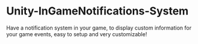 # Unity-InGameNotifications-System

Have a notification system in your game, to display custom information for your game events, easy to setup and very customizable!
